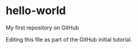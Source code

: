 # hello-world
My first repository on GitHub

Editing this file as part of the GitHub initial tutorial.
